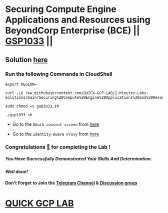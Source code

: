 # Securing Compute Engine Applications and Resources using BeyondCorp Enterprise (BCE) || [GSP1033](https://www.cloudskillsboost.google/focuses/40542?parent=catalog) ||

## Solution [here]()

### Run the following Commands in CloudShell

```
export REGION=
```
```
curl -LO raw.githubusercontent.com/QUICK-GCP-LAB/2-Minutes-Labs-Solutions/main/Securing%20Compute%20Engine%20Applications%20and%20Resources%20using%20BeyondCorp%20Enterprise%20BCE/gsp1033.sh

sudo chmod +x gsp1033.sh

./gsp1033.sh
```

* Go to the `OAuth consent screen` from [here](https://console.cloud.google.com/apis/credentials/consent?)

* Go to the `Identity-Aware Proxy` from [here](https://console.cloud.google.com/security/iap?)

### Congratulations 🎉 for completing the Lab !

##### *You Have Successfully Demonstrated Your Skills And Determination.*

#### *Well done!*

#### Don't Forget to Join the [Telegram Channel](https://t.me/quickgcplab) & [Discussion group](https://t.me/quickgcplabchats)

# [QUICK GCP LAB](https://www.youtube.com/@quickgcplab)
